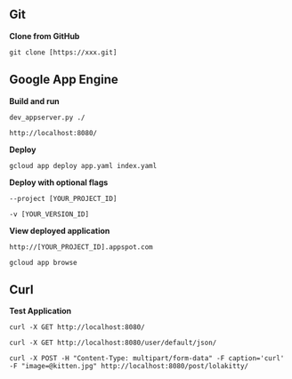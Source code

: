 ## Git
**Clone from GitHub**
```
git clone [https://xxx.git]
```

## Google App Engine
**Build and run**
```
dev_appserver.py ./
```
```
http://localhost:8080/
```

**Deploy**
```
gcloud app deploy app.yaml index.yaml
```

**Deploy with optional flags**
```
--project [YOUR_PROJECT_ID]
```
```
-v [YOUR_VERSION_ID]
```

**View deployed application**
```
http://[YOUR_PROJECT_ID].appspot.com
```
```
gcloud app browse
```

## Curl
**Test Application**
```
curl -X GET http://localhost:8080/
```
```
curl -X GET http://localhost:8080/user/default/json/
```
```
curl -X POST -H "Content-Type: multipart/form-data" -F caption='curl' -F "image=@kitten.jpg" http://localhost:8080/post/lolakitty/
```
